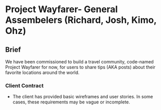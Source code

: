 # Project Wayfarer- General Assembelers (Richard, Josh, Kimo, Ohz)

## Brief
We have been commissioned to build a travel community, code-named Project Wayfarer for now, for users to share tips (AKA posts) about their favorite locations around the world.

### Client Contract 
- The client has provided basic wireframes and user stories. In some cases, these requirements may be vague or incomplete. 